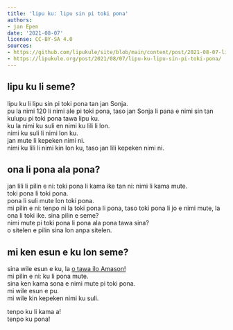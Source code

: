 ```yaml
---
title: 'lipu ku: lipu sin pi toki pona'
authors:
- jan Epen
date: '2021-08-07'
license: CC-BY-SA 4.0
sources:
- https://github.com/lipukule/site/blob/main/content/post/2021-08-07-lipu_ku.md
- https://lipukule.org/post/2021/08/07/lipu-ku-lipu-sin-pi-toki-pona/
---
```


## lipu ku li seme?

lipu ku li lipu sin pi toki pona tan jan Sonja.  
pu la nimi 120 li nimi ale pi toki pona, taso jan Sonja li pana e nimi sin tan kulupu pi toki pona tawa lipu ku.  
ku la nimi ku suli en nimi ku lili li lon.  
nimi ku suli li nimi lon ku.  
jan mute li kepeken nimi ni.  
nimi ku lili li nimi kin lon ku, taso jan lili kepeken nimi ni.

## ona li pona ala pona?
jan lili li pilin e ni: toki pona li kama ike tan ni: nimi li kama mute.  
toki pona li toki pona.  
pona li suli mute lon toki pona.  
mi pilin e ni: tenpo ni la toki pona li pona, taso toki pona li jo e nimi mute, la ona li toki ike. sina pilin e seme?  
nimi mute pi toki pona li pona ala pona tawa sina?  
o sitelen e pilin sina lon anpa sitelen.

## mi ken esun e ku lon seme?
sina wile esun e ku, la [o tawa ilo Amason!](https://www.amazon.com/gp/product/0978292367/ref=ppx_yo_dt_b_asin_title_o00_s00?ie=UTF8&psc=1)  
mi pilin e ni: ku li pona mute.  
sina ken kama sona e nimi mute pi toki pona.  
mi wile esun e pu.  
mi wile kin kepeken nimi ku suli.

tenpo ku li kama a!  
tenpo ku pona!